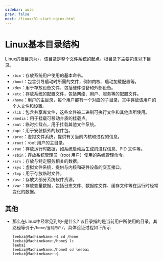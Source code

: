 ```yaml
---
sidebar: auto
prev: false
next: /linux/01-start-nginx.html
---
```

# Linux基本目录结构
Linux的根目录为`/`，该目录是整个文件系统的起点。根目录下主要包含以下目录。
* `/bin`：存放系统用户使用的基本命令。
* `/boot`：包含引导启动时所需的文件，例如内核、启动加载配置等。
* `/dev`：用于存放设备文件，包括硬件设备和外部设备。
* `/etc`：存放系统的配置文件，包括网络、用户、服务等的配置文件。
* `/home`：用户的主目录，每个用户都有一个对应的子目录，其中存放该用户的个人文件和设置。
* `/lib`：包含共享库文件，这些文件被二进制可执行文件和其他库所使用。
* `/media`：用于挂载可移动介质的挂载点。
* `/mnt`：临时挂载点，用于挂载其他文件系统。
* `/opt`：用于安装额外的软件包。
* `/proc`：虚拟文件系统，提供有关当前内核和进程的信息。
* `/root`：root 用户的主目录。
* `/run`：存放运行时数据，如系统启动后生成的进程信息、PID 文件等。
* `/sbin`：存放系统管理员（root 用户）使用的系统管理命令。
* `/srv`：存放与特定服务相关的数据。
* `/sys`：虚拟文件系统，提供与内核和硬件设备的交互接口。
* `/tmp`：用于存放临时文件。
* `/usr`：存放大部分系统软件资源。
* `/var`：存放变量数据，包括日志文件、数据库文件、缓存文件等在运行时经常变化的数据。

## 其他
* 那么在Linux中经常见到的`~`是什么?
该目录指的是当前用户所使用的目录，其路径等价于`/home/当前用户/`，具体验证过程如下所示
    ```
    leebai@MachineName:~$ cd /home
    leebai@MachineName:/home$ ls
    leebai
    leebai@MachineName:/home$ cd leebai
    leebai@MachineName:~$
    ```